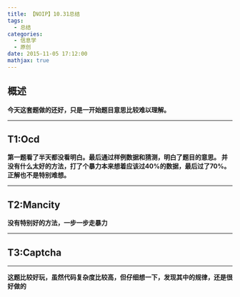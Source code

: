 ```yaml
---
title: 【NOIP】10.31总结
tags:
  - 总结
categories:
  - 信息学
  - 原创
date: 2015-11-05 17:12:00
mathjax: true
---
```

<strong>概述
--
今天这套题做的还好，只是一开始题目意思比较难以理解。
****
<strong>T1:Ocd 
--
第一题看了半天都没看明白。最后通过样例数据和猜测，明白了题目的意思。
并没有什么太好的方法，打了个暴力本来想着应该过40%的数据，最后过了70%。正解也不是特别难想。
****
<strong>T2:Mancity 
--
没有特别好的方法，一步一步走暴力
****
<strong>T3:Captcha 
--
****
这题比较好玩，虽然代码复杂度比较高，但仔细想一下，发现其中的规律，还是很好做的